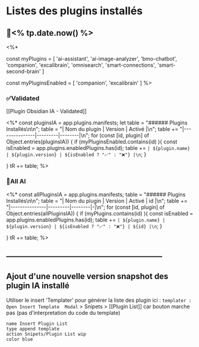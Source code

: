 # Listes des plugins installés 
## 📅<% tp.date.now() %>
<%*

const myPlugins = [
'ai-assistant',
'ai-image-analyzer',
'bmo-chatbot',
'companion',
'excalibrain',
'omnisearch',
'smart-connections',
'smart-second-brain'
]

const myPluginsEnabled = [
	'companion',
	'excalibrain'
]
%>
### ✅Validated

[[Plugin Obsidian IA - Validated]]

<%*
const pluginsIA = app.plugins.manifests;
let table = "###### Plugins Installés\n\n";
table = "| Nom du plugin | Version | Activé |\n";
table += "|---------------|---------|--------|\n";
for (const [id, plugin] of Object.entries(pluginsIA)) {
	if (myPluginsEnabled.contains(id) ){
	    const isEnabled = app.plugins.enabledPlugins.has(id);
	    table += `| ${plugin.name} | ${plugin.version} | ${isEnabled ? "✅" : "❌"} |\n`;
    }

}
tR += table;
%>
### 📅All AI
<%*
const allPluginsIA = app.plugins.manifests;
table = "###### Plugins Installés\n\n";
table = "| Nom du plugin | Version | Activé | id |\n";
table += "|---------------|---------|--------|-|\n";
for (const [id, plugin] of Object.entries(allPluginsIA)) {
	if (myPlugins.contains(id) ){
	    const isEnabled = app.plugins.enabledPlugins.has(id);
	    table += `| ${plugin.name} | ${plugin.version} | ${isEnabled ? "✅" : "❌"} | ${id} |\n`;
    }

}
tR += table;
%>
## ————————————————————
## Ajout d'une nouvelle version snapshot des plugin IA installé 

Utiliser  le  insert 'Templater' pour générer la liste des plugin ici : 
`templater : Open Insert Template  Modal`   > Snipets >  [[Plugin List]]
car bouton marche pas (pas d'interpretation du code du template) 
```button
name Insert Plugin List
type append template
action Snipets/Plugin List wip
color blue
```

